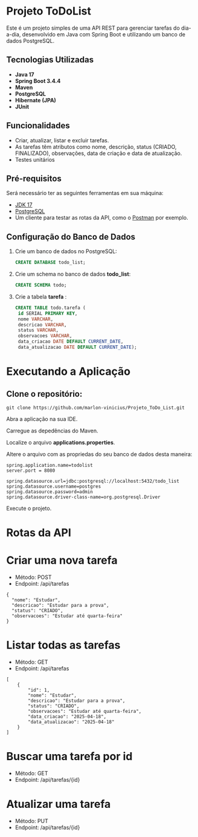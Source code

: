 # Projeto ToDoList

Este é um projeto simples de uma API REST para gerenciar tarefas do dia-a-dia, desenvolvido em Java com Spring Boot e utilizando um banco de dados PostgreSQL.

## Tecnologias Utilizadas

- **Java 17**
- **Spring Boot 3.4.4**
- **Maven**
- **PostgreSQL**
- **Hibernate (JPA)**
- **JUnit**

## Funcionalidades

- Criar, atualizar, listar e excluir tarefas.
- As tarefas têm atributos como nome, descrição, status (CRIADO, FINALIZADO), observações, data de criação e data de atualização.
- Testes unitários

## Pré-requisitos

Será necessário ter as seguintes ferramentas em sua máquina:

- [JDK 17](https://www.oracle.com/java/technologies/javase-jdk17-downloads.html)
- [PostgreSQL](https://www.postgresql.org/download/)
- Um cliente para testar as rotas da API, como o [Postman](https://www.postman.com/downloads/) por exemplo.
  
## Configuração do Banco de Dados

1. Crie um banco de dados no PostgreSQL:
   ```sql
   CREATE DATABASE todo_list;

2. Crie um schema no banco de dados **todo_list**:
   ```sql
   CREATE SCHEMA todo;

3. Crie a tabela **tarefa** :
   ```sql
   CREATE TABLE todo.tarefa (
    id SERIAL PRIMARY KEY,
    nome VARCHAR,
    descricao VARCHAR,
    status VARCHAR,
    observacoes VARCHAR,
    data_criacao DATE DEFAULT CURRENT_DATE,
    data_atualizacao DATE DEFAULT CURRENT_DATE);

# Executando a Aplicação

## Clone o repositório:

```
git clone https://github.com/marlon-vinicius/Projeto_ToDo_List.git
```

Abra a aplicação na sua IDE.

Carregue as depedências do Maven.

Localize o arquivo **applications.properties**.

Altere o arquivo com as propriedas do seu banco de dados desta maneira:

```
spring.application.name=todolist
server.port = 8080

spring.datasource.url=jdbc:postgresql://localhost:5432/todo_list
spring.datasource.username=postgres
spring.datasource.password=admin
spring.datasource.driver-class-name=org.postgresql.Driver
```

Execute o projeto.

# Rotas da API

# Criar uma nova tarefa
- Método: POST
- Endpoint: /api/tarefas

```
{
  "nome": "Estudar",
  "descricao": "Estudar para a prova",
  "status": "CRIADO",
  "observacoes": "Estudar até quarta-feira"
}
```

# Listar todas as tarefas
- Método: GET
- Endpoint: /api/tarefas

```
[
    {
        "id": 1,
        "nome": "Estudar",
        "descricao": "Estudar para a prova",
        "status": "CRIADO",
        "observacoes": "Estudar até quarta-feira",
        "data_criacao": "2025-04-18",
        "data_atualizacao": "2025-04-18"
    }
]
```

# Buscar uma tarefa por id
- Método: GET
- Endpoint: /api/tarefas/{id}

# Atualizar uma tarefa
- Método: PUT
- Endpoint: /api/tarefas/{id}
